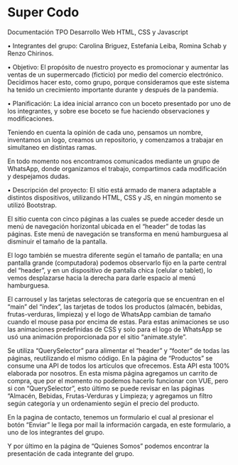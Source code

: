 # Super Codo

Documentación TPO Desarrollo Web HTML, CSS y Javascript

• Integrantes del grupo:
Carolina Briguez, Estefania Leiba, Romina Schab y Renzo Chirinos.

• Objetivo:
El propósito de nuestro proyecto es promocionar y aumentar las ventas de un supermercado (ficticio) por medio del comercio electrónico. Decidimos hacer esto, como grupo, porque consideramos que este sistema ha tenido un crecimiento importante durante y después de la pandemia.


• Planificación:
La idea inicial arranco con un boceto presentado por uno de los integrantes, y sobre ese boceto se fue haciendo observaciones y modificaciones.
 
Teniendo en cuenta la opinión de cada uno, pensamos un nombre, inventamos un logo, creamos un repositorio, y comenzamos a trabajar en simultaneo en distintas ramas.

En todo momento nos encontramos comunicados mediante un grupo de WhatsApp, donde organizamos el trabajo, compartimos cada modificación y despejamos dudas.


• Descripción del proyecto:
El sitio está armado de manera adaptable a distintos dispositivos, utilizando HTML, CSS y JS, en ningún momento se utilizó Bootstrap.

El sitio cuenta con cinco páginas a las cuales se puede acceder desde un menú de navegación horizontal ubicada en el “header” de todas las páginas. Este menú de navegación se transforma en menú hamburguesa al disminuir el tamaño de la pantalla. 

El logo también se muestra diferente según el tamaño de pantalla; en una pantalla grande (computadora) podemos observarlo fijo en la parte central del “header”, y en un dispositivo de pantalla chica (celular o tablet), lo vemos desplazarse hacia la derecha para darle espacio al menú hamburguesa.

El carrousel y las tarjetas selectoras de categoría que se encuentran en el “main” del “índex”, las tarjetas de todos los productos (almacén, bebidas, frutas-verduras, limpieza) y el logo de WhatsApp cambian de tamaño cuando el mouse pasa por encima de estas. Para estas animaciones se uso las animaciones predefinidas de CSS y solo para el logo de WhatsApp se usó una animación proporcionada por el sitio “animate.style”.

Se utiliza “QuerySelector” para alimentar el “header” y “footer” de todas las páginas, reutilizando el mismo código.
En la página de “Productos” se consume una API de todos los artículos que ofrecemos. Esta API esta 100% elaborada por nosotros. En esta misma página agregamos un carrito de compra, que por el momento no podemos hacerlo funcionar con VUE, pero si con “QuerySelector”, esto último se puede revisar en las páginas “Almacén, Bebidas, Frutas-Verduras y Limpieza; y agregamos un filtro según categoría y un ordenamiento según el precio del producto.

En la pagina de contacto, tenemos un formulario el cual al presionar el botón “Enviar” le llega por mail la información cargada, en este formulario, a uno de los integrantes del grupo.

Y por último en la página de “Quienes Somos” podemos encontrar la presentación de cada integrante del grupo.
